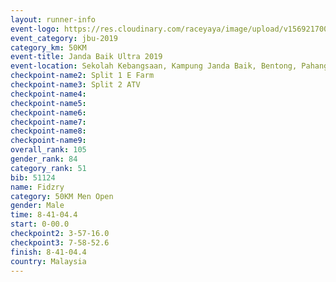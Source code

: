 ```yaml
---
layout: runner-info 
event-logo: https://res.cloudinary.com/raceyaya/image/upload/v1569217009/logo/janda-baik_vch1pc.jpg
event_category: jbu-2019 
category_km: 50KM 
event-title: Janda Baik Ultra 2019 
event-location: Sekolah Kebangsaan, Kampung Janda Baik, Bentong, Pahang, Malaysia 
checkpoint-name2: Split 1 E Farm 
checkpoint-name3: Split 2 ATV 
checkpoint-name4: 
checkpoint-name5: 
checkpoint-name6: 
checkpoint-name7: 
checkpoint-name8: 
checkpoint-name9: 
overall_rank: 105
gender_rank: 84
category_rank: 51
bib: 51124
name: Fidzry
category: 50KM Men Open
gender: Male
time: 8-41-04.4
start: 0-00.0
checkpoint2: 3-57-16.0
checkpoint3: 7-58-52.6
finish: 8-41-04.4
country: Malaysia
---
```

